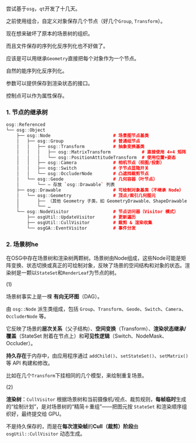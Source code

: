 尝试基于`osg`，`qt`开发了十几天。

之前使用组合，自定义对象保存几个节点（好几个`Group`, `Transform`）。

现在想来破坏了原本的场景树的组织。

而且文件保存的序列化反序列化也不好做了。



应该是可以用继承`Geometry`直接把每个对象作为一个节点。

自然的能序列化反序列化。

参数可以提供保存到渲染状态的接口。

控制点可以作为属性保存。



### 1. 节点的继承树

```cpp
osg::Referenced
└── osg::Object
    ├── osg::Node                        # 场景图节点基类
    │   ├── osg::Group                   # 普通组节点
    │   │   ├── osg::Transform           # 抽象变换基类
    │   │   │   ├── osg::MatrixTransform            # 直接使用 4×4 矩阵
    │   │   │   └── osg::PositionAttitudeTransform  # 使用位置+姿态
    │   │   ├── osg::Camera              # 相机节点（视图/投影）
    │   │   ├── osg::Switch              # 子节点显隐开关
    │   │   └── osg::OccluderNode        # 凸遮挡裁剪节点
    │   └── osg::Geode                   # 几何容器（叶节点）
    │       └── — 存放 `osg::Drawable` 列表
    ├── osg::Drawable                    # 可绘制对象基类（不继承 Node）
    │   └── osg::Geometry                # 顶点/索引几何图元
    │       ├── （其他 Geometry 子类，如 GeometryDrawable、ShapeDrawable 等）
    │       └── …  
    └── osg::NodeVisitor                 # 节点访问器（Visitor 模式）
        ├── osgUtil::UpdateVisitor       # 更新遍历
        ├── osgUtil::CullVisitor         # 裁剪 & 渲染收集
        └── osgGA::EventVisitor          # 事件分发

```

### 2.  场景树he

在OSG中存在场景树和渲染树两颗树。场景树由Node组成，这些Node可能是矩阵变换、状态切换或真正的可绘制对象，反映了场景的空间结构和对象的状态。渲染树是一颗以`StateSet`和`RenderLeaf`为节点的树。

(1)

场景树事实上是一棵 **有向无环图**（DAG）。

由 `osg::Node` 派生类组成，包括 `Group`、`Transform`、`Geode`、`Switch`、`Camera`、`OccluderNode` 等。

它反映了场景的**层次关系**（父子结构）、**空间变换**（Transform）、**渲染状态继承/覆盖**（StateSet 附着在节点上）和**可见性逻辑**（Switch、NodeMask、Occluder）。

**持久存在**于内存中，由应用程序通过 `addChild()`、`setStateSet()`、`setMatrix()` 等 API 构建和修改。

比如在几个`Transform`下挂相同的几个模型，来绘制重复场景。

(2)

**渲染树**：`CullVisitor` 根据场景树和当前摄像机/视点、裁剪规则，**每帧临时**生成的“绘制计划”，是对场景树的“精简＋重组”——把图元按 `StateSet` 和渲染顺序组织好，最终提交给 GPU。

不是持久保存的，而是在**每次渲染帧**的**Cull（裁剪）阶段**由 `osgUtil::CullVisitor` 动态生成。





